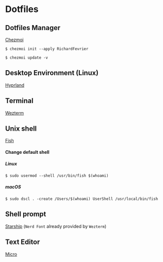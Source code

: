 # Dotfiles
## Dotfiles Manager
[Chezmoi](https://www.chezmoi.io/)
```
$ chezmoi init --apply RichardFevrier
```
```
$ chezmoi update -v
```
## Desktop Environment (Linux)
[Hyprland](https://hyprland.org/)
## Terminal
[Wezterm](https://wezfurlong.org/wezterm/index.html)
## Unix shell
[Fish](https://fishshell.com/)
#### Change default shell
##### Linux
```
$ sudo usermod --shell /usr/bin/fish $(whoami)
```
##### macOS
```
$ sudo dscl . -create /Users/$(whoami) UserShell /usr/local/bin/fish
```
## Shell prompt
[Starship](https://starship.rs/) (`Nerd Font` already provided by `Wezterm`)
## Text Editor
[Micro](https://micro-editor.github.io/)
